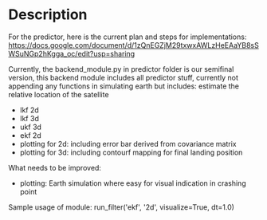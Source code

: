 # Description
For the predictor, here is the current plan and steps for implementations: https://docs.google.com/document/d/1zQnEGZjM29txwxAWLzHeEAaYB8sSWSuNGp2hKgga_oc/edit?usp=sharing

Currently, the backend_module.py in predictor folder is our semifinal version, this backend module includes all predictor stuff, currently not appending any functions in simulating earth but includes:
estimate the relative location of the satellite
- lkf 2d
- lkf 3d
- ukf 3d
- ekf 2d
- plotting for 2d: including error bar derived from covariance matrix
- plotting for 3d: including contourf mapping for final landing position

What needs to be improved:
- plotting: Earth simulation where easy for visual indication in crashing point

Sample usage of module:
run_filter('ekf', '2d', visualize=True, dt=1.0)
